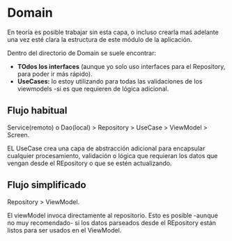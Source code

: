 # Domain
En teoría es posible trabajar sin esta capa, o incluso crearla maś adelante una vez esté clara la estructura de este módulo de la aplicación.

Dentro del directorio de Domain se suele encontrar:
- **TOdos los interfaces** (aunque yo solo uso interfaces para el Repository, para poder ir más rápido).
- **UseCases:** lo estoy utilizando para todas las validaciones de los viewmodels -si es que requieren de lógica adicional.


## Flujo habitual

Service(remoto) o Dao(local) > Repository > UseCase > ViewModel > Screen.

EL UseCase crea una capa de abstracción adicional para encapsular cualquier procesamiento, validación o lógica que requieran los datos que vengan desde el REpository o que se estén actualizando.

## Flujo simplificado

Repository > ViewModel.

El viewModel invoca directamente al repositorio. Esto es posible -aunque no muy recomendado- si los datos parseados desde el REpository están listos para ser usados en el ViewModel.